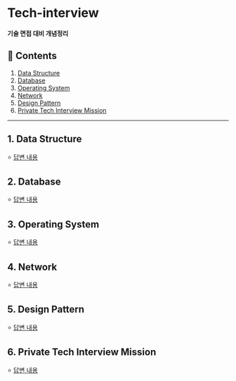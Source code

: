 # Tech-interview


**기술 면접 대비 개념정리**

## :book: Contents
1. [Data Structure](#1-data-structure)
2. [Database](#2-database)
3. [Operating System](#3-operating-system)
4. [Network](#4-network)
5. [Design Pattern](#5-design-pattern)
6. [Private Tech Interview Mission](#6-private-tech-interview-mission)

---

## 1. Data Structure
:star: [답변 내용](/contents/DataStructure.md)

## 2. Database
:star: [답변 내용](/contents/DataBase.md)

## 3. Operating System
:star: [답변 내용](/contents/OperatingSystem.md)

## 4. Network
:star: [답변 내용](/contents/Network.md)

## 5. Design Pattern
:star: [답변 내용](/contents/DesignPattern.md)

## 6. Private Tech Interview Mission
:star: [답변 내용](/contents/Private_Tech_Interview_Mission.md)


